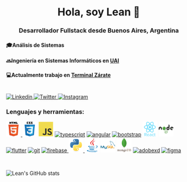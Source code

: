 <h1 align="center">Hola, soy Lean 👋 </h1>
<h3 align="center">Desarrollador Fullstack desde Buenos Aires, Argentina </h3>
<h4>🎓Análisis de Sistemas</h4>
<h4>🔜Ingeniería en Sistemas Informáticos en <a href="https://uai.edu.ar/" target="_blank">UAI</a></h4>
<h4>💻Actualmente trabajo en <a href="https://www.terminalzarate.com.ar" target="_black">Terminal Zárate</a></h4>
<br>
<a href="www.linkedin.com/in/leandro-montero" target="_blank"> <img src="https://cdn.worldvectorlogo.com/logos/linkedin-icon-2.svg" alt="Linkedin" width="25" height="25">
 </a>
 <a href="https://twitter.com/LeeanMontero" target="_blank"> <img src="https://cdn.worldvectorlogo.com/logos/twitter-4.svg" alt="Twitter" width="25" height="25">
 </a>
 <a href="https://www.instagram.com/leanmontero/" target="_blank"> <img src="https://cdn.worldvectorlogo.com/logos/instagram-2-1.svg" alt="Instagram" width="25" height="25">
 </a>
 <br>
<h3> Lenguajes y herramientas:</h3>
<p align="left">
<a href="https://www.w3.org/html/" target="_blank"> <img src="https://raw.githubusercontent.com/devicons/devicon/master/icons/html5/html5-original-wordmark.svg" alt="html5" width="40" height="40"/> </a>
<a href="https://www.w3schools.com/css/" target="_blank"> <img src="https://raw.githubusercontent.com/devicons/devicon/master/icons/css3/css3-original-wordmark.svg" alt="css3" width="40" height="40"/></a>
<a href="https://developer.mozilla.org/en-US/docs/Web/JavaScript" target="_blank"> <img src="https://raw.githubusercontent.com/devicons/devicon/master/icons/javascript/javascript-original.svg" alt="javascript" width="40" height="40"/></a>
<a href="https://www.typescriptlang.org/" target="_blank"><img src="https://cdn.worldvectorlogo.com/logos/typescript.svg" alt="typescript" width="40" height="40"/></a>
<a href="https://angular.io/" target="_blank"><img src="https://cdn.worldvectorlogo.com/logos/angular-icon-1.svg" alt="angular" width="40" height="40"/></a>
<a href="https://getbootstrap.com/" target="_blank"><img src="https://cdn.worldvectorlogo.com/logos/bootstrap-4.svg" alt="bootstrap" width="40" height="40"/></a>
<a href="https://reactjs.org/" target="_blank"> <img src="https://raw.githubusercontent.com/devicons/devicon/master/icons/react/react-original-wordmark.svg" alt="react" width="40" height="40"/></a>
<a href="https://nodejs.org" target="_blank"> <img src="https://raw.githubusercontent.com/devicons/devicon/master/icons/nodejs/nodejs-original-wordmark.svg" alt="nodejs" width="40" height="40"/></a>
<a href="https://flutter.dev" target="_blank"> <img src="https://www.vectorlogo.zone/logos/flutterio/flutterio-icon.svg" alt="flutter" width="40" height="40"/></a>
<a href="https://git-scm.com/" target="_blank"> <img src="https://www.vectorlogo.zone/logos/git-scm/git-scm-icon.svg" alt="git" width="40" height="40"/></a>
<a href="https://firebase.google.com/" target="_blank"> <img src="https://www.vectorlogo.zone/logos/firebase/firebase-icon.svg" alt="firebase" width="40" height="40"/> </a>
<a href="https://www.python.org" target="_blank"> <img src="https://raw.githubusercontent.com/devicons/devicon/master/icons/python/python-original.svg" alt="python" width="40" height="40"/> </a>
<a href="https://www.java.com" target="_blank"> <img src="https://raw.githubusercontent.com/devicons/devicon/master/icons/java/java-original.svg" alt="java" width="40" height="40"/></a>
<a href="https://www.mysql.com/" target="_blank"> <img src="https://raw.githubusercontent.com/devicons/devicon/master/icons/mysql/mysql-original-wordmark.svg" alt="mysql" width="40" height="40"/></a>
<a href="https://www.mongodb.com/" target="_blank"> <img src="https://raw.githubusercontent.com/devicons/devicon/master/icons/mongodb/mongodb-original-wordmark.svg" alt="mongodb" width="40" height="40"/></a>
<a href="https://www.adobe.com/" target="_blank"> <img src="https://cdn.worldvectorlogo.com/logos/adobe-xd.svg" alt="adobexd" width="40" height="40"/></a>
 <a href="https://www.figma.com/" target="_blank"> <img src="https://cdn.worldvectorlogo.com/logos/figma-1.svg" alt="figma" width="40" height="40"/></a>
</p>
<br>

![Lean's GitHub stats](https://github-readme-stats.vercel.app/api?username=leanmontero&hide=contribs,prs&show_icons=true)


